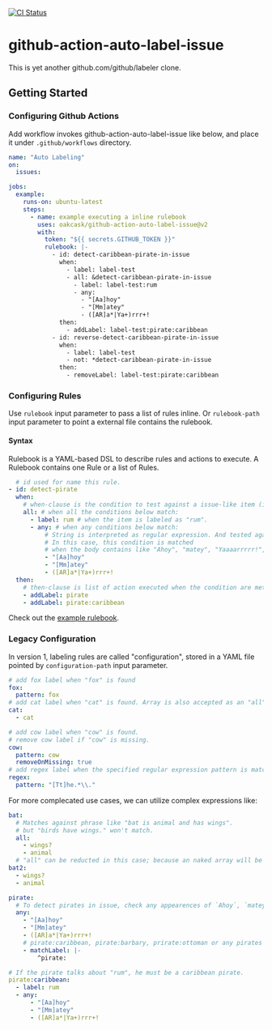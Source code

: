 [![CI Status](https://github.com/oakcask/github-action-auto-label-issue/actions/workflows/check.yaml/badge.svg)](https://github.com/oakcask/github-action-auto-label-issue/actions/workflows/check.yaml)

# github-action-auto-label-issue

This is yet another github.com/github/labeler clone.

## Getting Started

### Configuring Github Actions

Add workflow invokes github-action-auto-label-issue like below,
and place it under `.github/workflows` directory.

```yaml
name: "Auto Labeling"
on:
  issues:

jobs:
  example:
    runs-on: ubuntu-latest
    steps:
      - name: example executing a inline rulebook
        uses: oakcask/github-action-auto-label-issue@v2
        with:
          token: "${{ secrets.GITHUB_TOKEN }}"
          rulebook: |-
            - id: detect-caribbean-pirate-in-issue
              when:
                - label: label-test
                - all: &detect-caribbean-pirate-in-issue
                  - label: label-test:rum
                  - any:
                    - "[Aa]hoy"
                    - "[Mm]atey"
                    - ([AR]a*|Ya+)rrr+!
              then:
                - addLabel: label-test:pirate:caribbean
            - id: reverse-detect-caribbean-pirate-in-issue
              when:
                - label: label-test
                - not: *detect-caribbean-pirate-in-issue
              then:
                - removeLabel: label-test:pirate:caribbean
```

### Configuring Rules

Use `rulebook` input parameter to pass a list of rules inline.
Or `rulebook-path` input parameter to point a external file contains the rulebook.

#### Syntax

Rulebook is a YAML-based DSL to describe rules and actions to execute.
A Rulebook contains one Rule or a list of Rules.

```yaml
  # id used for name this rule.
- id: detect-pirate
  when:
    # when-clause is the condition to test against a issue-like item (issues or pull requests).
    all: # when all the conditions below match:
      - label: rum # when the item is labeled as "rum".
      - any: # when any conditions below match:
          # String is interpreted as regular expression. And tested against the body of the item.
          # In this case, this condition is matched
          # when the body contains like "Ahoy", "matey", "Yaaaarrrrr!", etc. 
          - "[Aa]hoy" 
          - "[Mm]atey"
          - ([AR]a*|Ya+)rrr+!
  then:
    # then-clause is list of action executed when the condition are met.
    - addLabel: pirate
    - addLabel: pirate:caribbean
```

Check out the [example rulebook](./examples/rulebook.yaml).

### Legacy Configuration

In version 1, labeling rules are called "configuration",
stored in a YAML file pointed by `configuration-path` input parameter.

```yaml
# add fox label when "fox" is found
fox:
  pattern: fox
# add cat label when "cat" is found. Array is also accepted as an "all" expression.
cat:
  - cat

# add cow label when "cow" is found.
# remove cow label if "cow" is missing.
cow:
  pattern: cow
  removeOnMissing: true
# add regex label when the specified regular expression pattern is matching.
regex:
  pattern: "[Tt]he.*\\."
```

For more complecated use cases, we can utilize complex expressions like:

```yaml
bat:
  # Matches against phrase like "bat is animal and has wings".
  # but "birds have wings." won't match.
  all:
    - wings?
    - animal
  # "all" can be reducted in this case; because an naked array will be treated as child node of "all":
bat2:
  - wings?
  - animal
```

```yaml
pirate:
  # To detect pirates in issue, check any appearences of `Ahoy`, `matey`, `Rrrr!` and so on.
  any:
    - "[Aa]hoy"
    - "[Mm]atey"
    - ([AR]a*|Ya+)rrr+!
    # pirate:caribbean, pirate:barbary, prirate:ottoman or any pirates will be also labelled as "pirate".
    - matchLabel: |-
        ^pirate:

# If the pirate talks about "rum", he must be a caribbean pirate.
pirate:caribbean:
  - label: rum
  - any:
      - "[Aa]hoy"
      - "[Mm]atey"
      - ([AR]a*|Ya+)rrr+!
```
